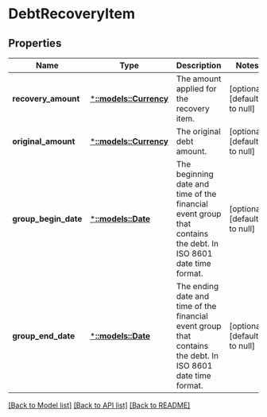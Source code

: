 # DebtRecoveryItem

## Properties
Name | Type | Description | Notes
------------ | ------------- | ------------- | -------------
**recovery_amount** | [***::models::Currency**](Currency.md) | The amount applied for the recovery item. | [optional] [default to null]
**original_amount** | [***::models::Currency**](Currency.md) | The original debt amount. | [optional] [default to null]
**group_begin_date** | [***::models::Date**](Date.md) | The beginning date and time of the financial event group that contains the debt. In ISO 8601 date time format. | [optional] [default to null]
**group_end_date** | [***::models::Date**](Date.md) | The ending date and time of the financial event group that contains the debt. In ISO 8601 date time format. | [optional] [default to null]

[[Back to Model list]](../README.md#documentation-for-models) [[Back to API list]](../README.md#documentation-for-api-endpoints) [[Back to README]](../README.md)


